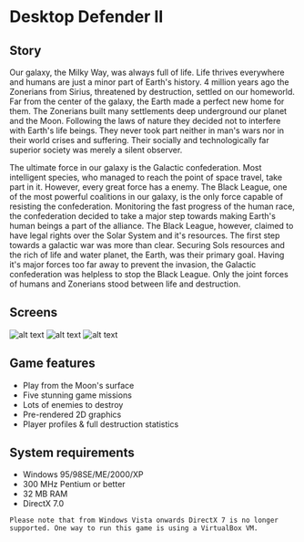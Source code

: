 Desktop Defender II
========================

## Story

Our galaxy, the Milky Way, was always full of life. Life thrives everywhere and humans are just a minor part of Earth's history. 4 million years ago the Zonerians from Sirius, threatened by destruction, settled on our homeworld. Far from the center of the galaxy, the Earth made a perfect new home for them. The Zonerians built many settlements deep underground our planet and the Moon. Following the laws of nature they decided not to interfere with Earth's life beings. They never took part neither in man's wars nor in their world crises and suffering. Their socially and technologically far superior society was merely a silent observer.

The ultimate force in our galaxy is the Galactic confederation. Most intelligent species, who managed to reach the point of space travel, take part in it. However, every great force has a enemy. The Black League, one of the most powerful coalitions in our galaxy, is the only force capable of resisting the confederation. Monitoring the fast progress of the human race, the confederation decided to take a major step towards making Earth's human beings a part of the alliance. The Black League, however, claimed to have legal rights over the Solar System and it's resources. The first step towards a galactic war was more than clear. Securing Sols resources and the rich of life and water planet, the Earth, was their primary goal. Having it's major forces too far away to prevent the invasion, the Galactic confederation was helpless to stop the Black League. Only the joint forces of humans and Zonerians stood between life and destruction.

## Screens

![alt text](http://i.imgur.com/UPLz8Gr.jpg "In game #1")
![alt text](http://i.imgur.com/L005keL.jpg "In game #2")
![alt text](http://i.imgur.com/AcHIVVw.jpg "In game #3")

## Game features

  * Play from the Moon's surface
  * Five stunning game missions
  * Lots of enemies to destroy
  * Pre-rendered 2D graphics
  * Player profiles & full destruction statistics

## System requirements

 * Windows 95/98SE/ME/2000/XP
 * 300 MHz Pentium or better
 * 32 MB RAM
 * DirectX 7.0

```
Please note that from Windows Vista onwards DirectX 7 is no longer supported. One way to run this game is using a VirtualBox VM.
```
